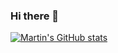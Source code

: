 ### Hi there 👋

[![Martin's GitHub stats](https://github-readme-stats.vercel.app/api?username=martin-bachmann)](https://github.com/martin-bachmann/github-readme-stats)

<!--
**martin-bachmann/martin-bachmann** is a ✨ _special_ ✨ repository because its `README.md` (this file) appears on your GitHub profile.

Here are some ideas to get you started:

- 🔭 I’m currently working on ...
- 🌱 I’m currently learning ...
- 👯 I’m looking to collaborate on ...
- 🤔 I’m looking for help with ...
- 💬 Ask me about ...
- 📫 How to reach me: ...
- 😄 Pronouns: ...
- ⚡ Fun fact: ...
-->
